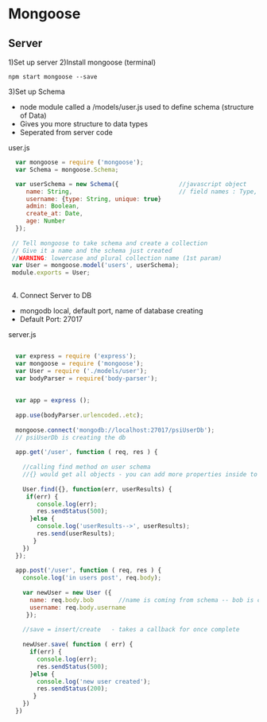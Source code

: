 Mongoose
===

Server
---
1)Set up server
2)Install mongoose (terminal)
```
npm start mongoose --save
```

3)Set up Schema
  - node module called a /models/user.js used to define schema (structure of Data)
  - Gives you more structure to data types
  - Seperated from server code 

 user.js
```javascript
  var mongoose = require ('mongoose');
  var Schema = mongoose.Schema;

  var userSchema = new Schema({                 //javascript object
     name: String,                              // field names : Type,
     username: {type: String, unique: true}
     admin: Boolean,
     create_at: Date,
     age: Number
  });
  
 // Tell mongoose to take schema and create a collection
 // Give it a name and the schema just created
 //WARNING: lowercase and plural collection name (1st param)
 var User = mongoose.model('users', userSchema);  
 module.exports = User;
   
```
4) Connect Server to DB
  - mongodb local, default port, name of database creating
  - Default Port: 27017 

server.js
```javascript

  var express = require ('express');
  var mongoose = require ('mongoose');
  var User = require ('./models/user');
  var bodyParser = require('body-parser');
  
  
  var app = express ();
  
  app.use(bodyParser.urlencoded..etc);
  
  mongoose.connect('mongodb://localhost:27017/psiUserDb');
  // psiUserDb is creating the db
  
  app.get('/user', function ( req, res ) {
    
    //calling find method on user schema
    //{} would get all objects - you can add more properties inside to get specific
    
    User.find({}, function(err, userResults) {  
     if(err) {
        console.log(err);
        res.sendStatus(500);
      }else {
        console.log('userResults-->', userResults);
        res.send(userResults);
       }
    })
  });
  
  app.post('/user', function ( req, res ) {
    console.log('in users post', req.body);
    
    var newUser = new User ({
      name: req.body.bob       //name is coming from schema -- bob is coming fom client
      username: req.body.username
     });
    
    //save = insert/create   - takes a callback for once complete
    
    newUser.save( function ( err) {
      if(err) {
        console.log(err);
        res.sendStatus(500);
      }else {
        console.log('new user created');
        res.sendStatus(200);
       }
    })
  })
```






